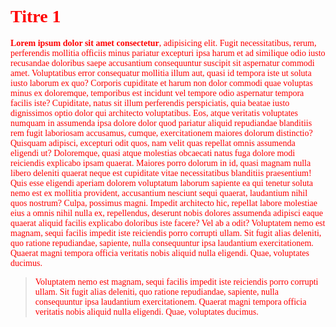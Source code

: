 <style>
  * {
    color: red;
    font-family: Outfit;
  }
</style>

# Titre 1

<strong>Lorem ipsum dolor sit amet consectetur</strong>, adipisicing elit. Fugit necessitatibus, rerum, perferendis mollitia officiis minus pariatur excepturi ipsa harum et ad similique odio iusto recusandae doloribus saepe accusantium consequuntur suscipit sit aspernatur commodi amet. Voluptatibus error consequatur mollitia illum aut, quasi id tempora iste ut soluta iusto laborum ex quo? Corporis cupiditate et harum non dolor commodi quae voluptas minus ex doloremque, temporibus est incidunt vel tempore odio aspernatur tempora facilis iste? Cupiditate, natus sit illum perferendis perspiciatis, quia beatae iusto dignissimos optio dolor qui architecto voluptatibus. Eos, atque veritatis voluptates numquam in assumenda ipsa dolore dolor quod pariatur aliquid repudiandae blanditiis rem fugit laboriosam accusamus, cumque, exercitationem maiores dolorum distinctio? Quisquam adipisci, excepturi odit quos, nam velit quas repellat omnis assumenda eligendi ut? Doloremque, quasi atque molestias obcaecati natus fuga dolore modi reiciendis explicabo ipsam quaerat. Maiores porro dolorum in id, quasi magnam nulla libero deleniti quaerat neque est cupiditate vitae necessitatibus blanditiis praesentium! Quis esse eligendi aperiam dolorem voluptatum laborum sapiente ea qui tenetur soluta nemo est ex mollitia provident, accusantium nesciunt sequi quaerat, laudantium nihil quos nostrum? Culpa, possimus magni. Impedit architecto hic, repellat labore molestiae eius a omnis nihil nulla ex, repellendus, deserunt nobis dolores assumenda adipisci eaque quaerat aliquid facilis explicabo doloribus iste facere? Vel ab a odit? Voluptatem nemo est magnam, sequi facilis impedit iste reiciendis porro corrupti ullam. Sit fugit alias deleniti, quo ratione repudiandae, sapiente, nulla consequuntur ipsa laudantium exercitationem. Quaerat magni tempora officia veritatis nobis aliquid nulla eligendi. Quae, voluptates ducimus.

> Voluptatem nemo est magnam, sequi facilis impedit iste reiciendis porro corrupti ullam. Sit fugit alias deleniti, quo ratione repudiandae, sapiente, nulla consequuntur ipsa laudantium exercitationem. Quaerat magni tempora officia veritatis nobis aliquid nulla eligendi. Quae, voluptates ducimus.
